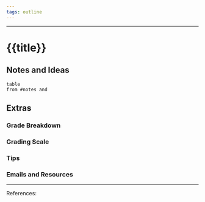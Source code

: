 ```yaml
---
tags: outline
---
```

___
# {{title}}

## Notes and Ideas
```dataview
table
from #notes and
```
## Extras
### Grade Breakdown
### Grading Scale
### Tips
### Emails and Resources
___
References:
